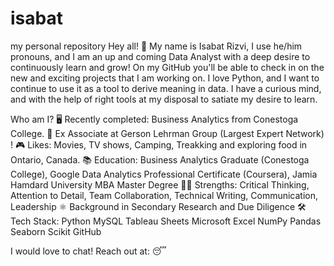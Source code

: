# isabat
my personal repository
Hey all! 👋 My name is Isabat Rizvi, I use he/him pronouns, and I am an up and coming Data Analyst with a deep desire to continuously learn and grow!
On my GitHub you'll be able to check in on the new and exciting projects that I am working on. I love Python, and I want to continue to use it as a tool to derive meaning in data. I have a curious mind, and with the help of right tools at my disposal to satiate my desire to learn.

Who am I?
🖥️ Recently completed: Business Analytics from Conestoga College.
🏅 Ex Associate at Gerson Lehrman Group (Largest Expert Network) !
🎮 Likes: Movies, TV shows, Camping, Treakking and exploring food in Ontario, Canada. 
📚 Education: Business Analytics Graduate (Conestoga College), Google Data Analytics Professional Certificate (Coursera), Jamia Hamdard University MBA Master Degree
💪🏻 Strengths: Critical Thinking, Attention to Detail, Team Collaboration, Technical Writing, Communication, Leadership
⚛️ Background in Secondary Research and Due Diligence
🛠 Tech Stack:
Python MySQL Tableau Sheets Microsoft Excel NumPy Pandas Seaborn Scikit GitHub

I would love to chat! Reach out at: :sleeping:
  
